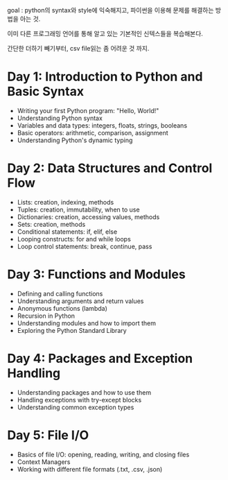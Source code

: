 goal : python의 syntax와 style에 익숙해지고, 파이썬을 이용해 문제를 해결하는 방법을 아는 것.

이미 다른 프로그래밍 언어를 통해 알고 있는 기본적인 신텍스들을 복습해본다.

간단한 더하기 빼기부터, csv file읽는 좀 어려운 것 까지.

# Day 1: Introduction to Python and Basic Syntax
- Writing your first Python program: "Hello, World!"
- Understanding Python syntax
- Variables and data types: integers, floats, strings, booleans
- Basic operators: arithmetic, comparison, assignment
- Understanding Python's dynamic typing

# Day 2: Data Structures and Control Flow

- Lists: creation, indexing, methods
- Tuples: creation, immutability, when to use
- Dictionaries: creation, accessing values, methods
- Sets: creation, methods
- Conditional statements: if, elif, else
- Looping constructs: for and while loops
- Loop control statements: break, continue, pass

# Day 3: Functions and Modules

- Defining and calling functions
- Understanding arguments and return values
- Anonymous functions (lambda)
- Recursion in Python
- Understanding modules and how to import them
- Exploring the Python Standard Library

# Day 4: Packages and Exception Handling
 
- Understanding packages and how to use them
- Handling exceptions with try-except blocks
- Understanding common exception types

# Day 5: File I/O

- Basics of file I/O: opening, reading, writing, and closing files
- Context Managers
- Working with different file formats (.txt, .csv, .json)